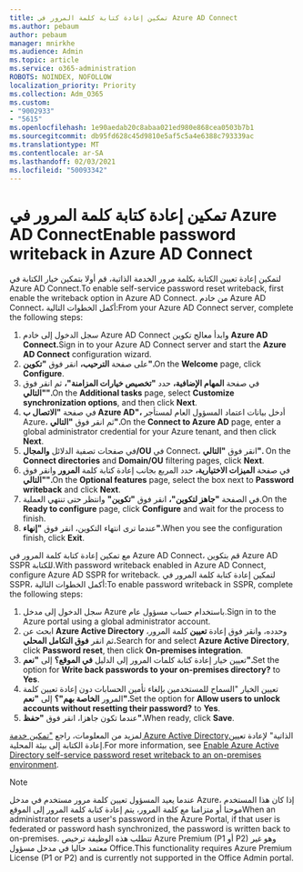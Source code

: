 ```yaml
---
title: تمكين إعادة كتابة كلمة المرور في Azure AD Connect
ms.author: pebaum
author: pebaum
manager: mnirkhe
ms.audience: Admin
ms.topic: article
ms.service: o365-administration
ROBOTS: NOINDEX, NOFOLLOW
localization_priority: Priority
ms.collection: Adm_O365
ms.custom:
- "9002933"
- "5615"
ms.openlocfilehash: 1e90aedab20c8abaa021ed980e868cea0503b7b1
ms.sourcegitcommit: db95fd628c45d9810e5af5c5a4e6388c793339ac
ms.translationtype: MT
ms.contentlocale: ar-SA
ms.lasthandoff: 02/03/2021
ms.locfileid: "50093342"
---
```

# <a name="enable-password-writeback-in-azure-ad-connect"></a><span data-ttu-id="222d0-102">تمكين إعادة كتابة كلمة المرور في Azure AD Connect</span><span class="sxs-lookup"><span data-stu-id="222d0-102">Enable password writeback in Azure AD Connect</span></span>

<span data-ttu-id="222d0-103">لتمكين إعادة تعيين الكتابة بكلمة مرور الخدمة الذاتية، قم أولا بتمكين خيار الكتابة في Azure AD Connect.</span><span class="sxs-lookup"><span data-stu-id="222d0-103">To enable self-service password reset writeback, first enable the writeback option in Azure AD Connect.</span></span> <span data-ttu-id="222d0-104">من خادم Azure AD Connect، أكمل الخطوات التالية:</span><span class="sxs-lookup"><span data-stu-id="222d0-104">From your Azure AD Connect server, complete the following steps:</span></span>

1. <span data-ttu-id="222d0-105">سجل الدخول إلى خادم Azure AD Connect وابدأ معالج تكوين **Azure AD Connect.**</span><span class="sxs-lookup"><span data-stu-id="222d0-105">Sign in to your Azure AD Connect server and start the **Azure AD Connect** configuration wizard.</span></span>
2. <span data-ttu-id="222d0-106">على صفحة **الترحيب،** انقر فوق **"تكوين".**</span><span class="sxs-lookup"><span data-stu-id="222d0-106">On the **Welcome** page, click **Configure**.</span></span>
3. <span data-ttu-id="222d0-107">في صفحة **المهام الإضافية،** حدد **"تخصيص خيارات المزامنة"،** ثم انقر فوق **"التالي".**</span><span class="sxs-lookup"><span data-stu-id="222d0-107">On the **Additional tasks** page, select **Customize synchronization options**, and then click **Next**.</span></span>
4. <span data-ttu-id="222d0-108">في صفحة **"الاتصال ب Azure AD"،** أدخل بيانات اعتماد المسؤول العام لمستأجر Azure، ثم انقر فوق **"التالي".**</span><span class="sxs-lookup"><span data-stu-id="222d0-108">On the **Connect to Azure AD** page, enter a global administrator credential for your Azure tenant, and then click **Next**.</span></span>
5. <span data-ttu-id="222d0-109">في صفحات تصفية الدلائل **والمجال/OU** في Connect، انقر فوق **"التالي".** </span><span class="sxs-lookup"><span data-stu-id="222d0-109">On the **Connect directories** and **Domain/OU** filtering pages, click **Next**.</span></span>
6. <span data-ttu-id="222d0-110">في صفحة **الميزات الاختيارية،** حدد المربع بجانب إعادة كتابة كلمة **المرور** وانقر فوق **"التالي".**</span><span class="sxs-lookup"><span data-stu-id="222d0-110">On the **Optional features** page, select the box next to **Password writeback** and click **Next**.</span></span>
7. <span data-ttu-id="222d0-111">في الصفحة **"جاهز لتكوين"،** انقر فوق **"تكوين"** وانتظر حتى تنتهي العملية.</span><span class="sxs-lookup"><span data-stu-id="222d0-111">On the **Ready to configure** page, click **Configure** and wait for the process to finish.</span></span>
8. <span data-ttu-id="222d0-112">عندما ترى انتهاء التكوين، انقر فوق **"إنهاء".**</span><span class="sxs-lookup"><span data-stu-id="222d0-112">When you see the configuration finish, click **Exit**.</span></span>

<span data-ttu-id="222d0-113">مع تمكين إعادة كتابة كلمة المرور في Azure AD Connect، قم بتكوين Azure AD SSPR للكتابة.</span><span class="sxs-lookup"><span data-stu-id="222d0-113">With password writeback enabled in Azure AD Connect, configure Azure AD SSPR for writeback.</span></span>  <span data-ttu-id="222d0-114">لتمكين إعادة كتابة كلمة المرور في SSPR، أكمل الخطوات التالية:</span><span class="sxs-lookup"><span data-stu-id="222d0-114">To enable password writeback in SSPR, complete the following steps:</span></span>

1. <span data-ttu-id="222d0-115">سجل الدخول إلى مدخل Azure باستخدام حساب مسؤول عام.</span><span class="sxs-lookup"><span data-stu-id="222d0-115">Sign in to the Azure portal using a global administrator account.</span></span>
2. <span data-ttu-id="222d0-116">ابحث عن **Azure Active Directory** وحدده، وانقر فوق إعادة **تعيين** كلمة المرور، ثم انقر **فوق التكامل المحلي.**</span><span class="sxs-lookup"><span data-stu-id="222d0-116">Search for and select **Azure Active Directory**, click **Password reset**, then click **On-premises integration**.</span></span>
3. <span data-ttu-id="222d0-117">تعيين خيار إعادة كتابة كلمات المرور إلى الدليل **في الموقع؟** إلى **"نعم".**</span><span class="sxs-lookup"><span data-stu-id="222d0-117">Set the option for **Write back passwords to your on-premises directory?** to **Yes**.</span></span>
4. <span data-ttu-id="222d0-118">تعيين الخيار "السماح للمستخدمين بإلغاء تأمين الحسابات دون إعادة تعيين كلمة المرور **الخاصة بهم"؟** إلى **"نعم".**</span><span class="sxs-lookup"><span data-stu-id="222d0-118">Set the option for **Allow users to unlock accounts without resetting their password?** to **Yes**.</span></span>
5. <span data-ttu-id="222d0-119">عندما تكون جاهزا، انقر فوق **"حفظ".**</span><span class="sxs-lookup"><span data-stu-id="222d0-119">When ready, click **Save**.</span></span>

<span data-ttu-id="222d0-120">لمزيد من المعلومات، راجع ["تمكين خدمة Azure Active Directory](https://docs.microsoft.com/azure/active-directory/authentication/tutorial-enable-sspr-writeback)الذاتية" لإعادة تعيين إعادة الكتابة إلى بيئة المحلية.</span><span class="sxs-lookup"><span data-stu-id="222d0-120">For more information, see [Enable Azure Active Directory self-service password reset writeback to an on-premises environment](https://docs.microsoft.com/azure/active-directory/authentication/tutorial-enable-sspr-writeback).</span></span>

> [!NOTE]
>  <span data-ttu-id="222d0-121">عندما يعيد المسؤول تعيين كلمة مرور مستخدم في مدخل Azure، إذا كان هذا المستخدم موحنا أو متزامنا مع كلمة المرور، يتم إعادة كتابة كلمة المرور إلى الموقع</span><span class="sxs-lookup"><span data-stu-id="222d0-121">When an administrator resets a user's password in the Azure Portal, if that user is federated or password hash synchronized, the password is written back to on-premises.</span></span> <span data-ttu-id="222d0-122">تتطلب هذه الوظيفة ترخيص Azure Premium (P1 أو P2) وهو غير معتمد حاليا في مدخل مسؤول Office.</span><span class="sxs-lookup"><span data-stu-id="222d0-122">This functionality requires Azure Premium License (P1 or P2) and is currently not supported in the Office Admin portal.</span></span>
